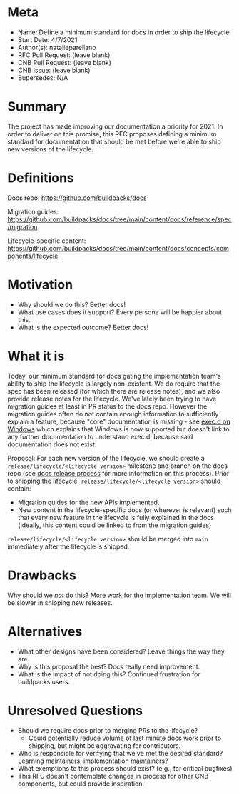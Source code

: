 # Meta
[meta]: #meta
- Name: Define a minimum standard for docs in order to ship the lifecycle
- Start Date: 4/7/2021
- Author(s): natalieparellano
- RFC Pull Request: (leave blank)
- CNB Pull Request: (leave blank)
- CNB Issue: (leave blank)
- Supersedes: N/A

# Summary
[summary]: #summary

The project has made improving our documentation a priority for 2021. In order to deliver on this promise, this RFC proposes defining a minimum standard for documentation that should be met before we're able to ship new versions of the lifecycle.

# Definitions
[definitions]: #definitions

Docs repo: https://github.com/buildpacks/docs

Migration guides: https://github.com/buildpacks/docs/tree/main/content/docs/reference/spec/migration

Lifecycle-specific content: https://github.com/buildpacks/docs/tree/main/content/docs/concepts/components/lifecycle

# Motivation
[motivation]: #motivation

- Why should we do this? Better docs!
- What use cases does it support? Every persona will be happier about this.
- What is the expected outcome? Better docs!

# What it is
[what-it-is]: #what-it-is

Today, our minimum standard for docs gating the implementation team's ability to ship the lifecycle is largely non-existent. We do require that the spec has been released (for which there are release notes), and we also provide release notes for the lifecycle. We've lately been trying to have migration guides at least in PR status to the docs repo. However the migration guides often do not contain enough information to sufficiently explain a feature, because "core" documentation is missing - see [exec.d on Windows](https://buildpacks.io/docs/reference/spec/migration/buildpack-api-0.5-0.6/#execd-on-windows) which explains that Windows is now supported but doesn't link to any further documentation to understand exec.d, because said documentation does not exist.

Proposal: For each new version of the lifecycle, we should create a `release/lifecycle/<lifecycle version>` milestone and branch on the docs repo (see [docs release process](https://github.com/buildpacks/docs/blob/main/RELEASE.md#lump-changes) for more information on this process). Prior to shipping the lifecycle, `release/lifecycle/<lifecycle version>` should contain:
* Migration guides for the new APIs implemented.
* New content in the lifecycle-specific docs (or wherever is relevant) such that every new feature in the lifecycle is fully explained in the docs (ideally, this content could be linked to from the migration guides)

`release/lifecycle/<lifecycle version>` should be merged into `main` immediately after the lifecycle is shipped. 

# Drawbacks
[drawbacks]: #drawbacks

Why should we *not* do this? More work for the implementation team. We will be slower in shipping new releases.

# Alternatives
[alternatives]: #alternatives

- What other designs have been considered? Leave things the way they are.
- Why is this proposal the best? Docs really need improvement.
- What is the impact of not doing this? Continued frustration for buildpacks users.

# Unresolved Questions
[unresolved-questions]: #unresolved-questions

- Should we require docs prior to merging PRs to the lifecycle?
  - Could potentially reduce volume of last minute docs work prior to shipping, but might be aggravating for contributors.
- Who is responsible for verifying that we've met the desired standard? Learning maintainers, implementation maintainers?
- What exemptions to this process should exist? (e.g., for critical bugfixes)
- This RFC doesn't contemplate changes in process for other CNB components, but could provide inspiration.
